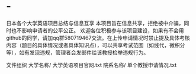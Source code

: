 # -
日本各个大学英语项目总结与信息互享
本项目旨在信息共享，拒绝被中介骗，同时也不影响申请者的公平公正。
欢迎各位积极参与该项目建设，如果有不会用github的同学，请加qq群580719467交流。在上传申请情况时禁止提及具体考核内容（题目的具体情况或者具体知识点），可以共享考试范围（如线代，微积分等），如有发现违规，管理者会发邮件给该教授检举违规行为。

文件组织
大学名称/
  大学英语项目官网.txt
  院系名称/
    单个教授申请情况.txt
